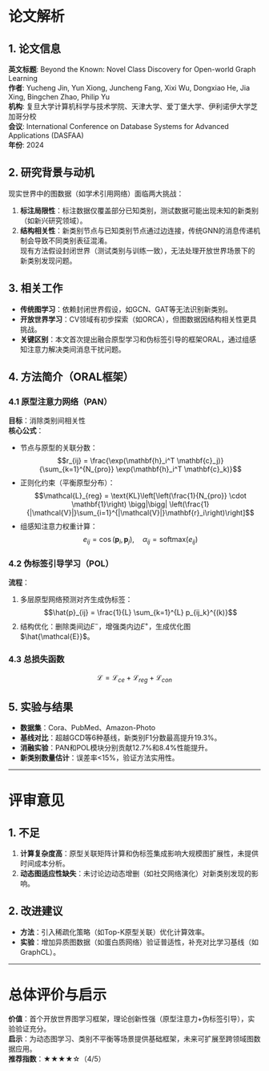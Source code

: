 # 论文解析  

## 1. 论文信息  
**英文标题**: Beyond the Known: Novel Class Discovery for Open-world Graph Learning  
**作者**: Yucheng Jin, Yun Xiong, Juncheng Fang, Xixi Wu, Dongxiao He, Jia Xing, Bingchen Zhao, Philip Yu  
**机构**: 复旦大学计算机科学与技术学院、天津大学、爱丁堡大学、伊利诺伊大学芝加哥分校  
**会议**: International Conference on Database Systems for Advanced Applications (DASFAA)  
**年份**: 2024  

## 2. 研究背景与动机  
现实世界中的图数据（如学术引用网络）面临两大挑战：  
1. **标注局限性**：标注数据仅覆盖部分已知类别，测试数据可能出现未知的新类别（如新兴研究领域）。  
2. **结构相关性**：新类别节点与已知类别节点通过边连接，传统GNN的消息传递机制会导致不同类别表征混淆。  
现有方法假设封闭世界（测试类别与训练一致），无法处理开放世界场景下的新类别发现问题。

## 3. 相关工作  
- **传统图学习**：依赖封闭世界假设，如GCN、GAT等无法识别新类别。  
- **开放世界学习**：CV领域有初步探索（如ORCA），但图数据因结构相关性更具挑战。  
- **关键区别**：本文首次提出融合原型学习和伪标签引导的框架ORAL，通过组感知注意力解决类间消息干扰问题。

## 4. 方法简介（ORAL框架）  

### 4.1 原型注意力网络（PAN）  
**目标**：消除类别间相关性  
**核心公式**：  
- 节点与原型的关联分数：  
  $$r_{ij} = \frac{\exp(\mathbf{h}_i^T \mathbf{c}_j)}{\sum_{k=1}^{N_{pro}} \exp(\mathbf{h}_i^T \mathbf{c}_k)}$$  
- 正则化约束（平衡原型分布）：  
  $$\mathcal{L}_{reg} = \text{KL}\left[\left(\frac{1}{N_{pro}} \cdot \mathbf{1}\right) \bigg|\bigg| \left(\frac{1}{|\mathcal{V}|}\sum_{i=1}^{|\mathcal{V}|}\mathbf{r}_i\right)\right]$$  
- 组感知注意力权重计算：  
  $$e_{ij} = \cos(\mathbf{p}_i, \mathbf{p}_j), \quad \alpha_{ij} = \text{softmax}(e_{ij})$$  

### 4.2 伪标签引导学习（POL）  
**流程**：  
1. 多层原型网络预测对齐生成伪标签：  
   $$\hat{p}_{ij} = \frac{1}{L} \sum_{k=1}^{L} p_{ij_k}^{(k)}$$  
2. 结构优化：删除类间边$E^-$，增强类内边$E^+$，生成优化图$\hat{\mathcal{E}}$。  

### 4.3 总损失函数  
$$\mathcal{L} = \mathcal{L}_{ce} + \mathcal{L}_{reg} + \mathcal{L}_{con}$$  

## 5. 实验与结果  
- **数据集**：Cora、PubMed、Amazon-Photo  
- **基线对比**：超越GCD等6种基线，新类别F1分数最高提升19.3%。  
- **消融实验**：PAN和POL模块分别贡献12.7%和8.4%性能提升。  
- **新类别数量估计**：误差率<15%，验证方法实用性。  

---

# 评审意见  

## 1. 不足  
1. **计算复杂度高**：原型关联矩阵计算和伪标签集成影响大规模图扩展性，未提供时间成本分析。  
2. **动态图适应性缺失**：未讨论边动态增删（如社交网络演化）对新类别发现的影响。  

## 2. 改进建议  
- **方法**：引入稀疏化策略（如Top-K原型关联）优化计算效率。  
- **实验**：增加异质图数据（如蛋白质网络）验证普适性，补充对比学习基线（如GraphCL）。  

---

# 总体评价与启示  
**价值**：首个开放世界图学习框架，理论创新性强（原型注意力+伪标签引导），实验验证充分。  
**启示**：为动态图学习、类别不平衡等场景提供基础框架，未来可扩展至跨领域图数据应用。  
**推荐指数**：★★★★☆（4/5）